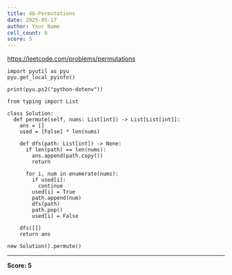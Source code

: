 ```yaml
---
title: 46-Permutations
date: 2025-05-17
author: Your Name
cell_count: 6
score: 5
---
```


https://leetcode.com/problems/permutations


```
import pyutil as pyu
pyu.get_local_pyinfo()
```


```
print(pyu.ps2("python-dotenv"))
```


```
from typing import List
```


```
class Solution:
  def permute(self, nums: List[int]) -> List[List[int]]:
    ans = []
    used = [False] * len(nums)

    def dfs(path: List[int]) -> None:
      if len(path) == len(nums):
        ans.append(path.copy())
        return

      for i, num in enumerate(nums):
        if used[i]:
          continue
        used[i] = True
        path.append(num)
        dfs(path)
        path.pop()
        used[i] = False

    dfs([])
    return ans
```


```
new Solution().permute()
```


---
**Score: 5**